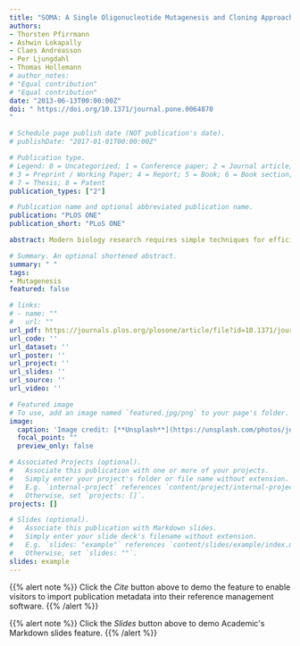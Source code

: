 ```yaml
---
title: "SOMA: A Single Oligonucleotide Mutagenesis and Cloning Approach"
authors:
- Thorsten Pfirrmann
- Ashwin Lokapally
- Claes Andréasson
- Per Ljungdahl
- Thomas Hollemann
# author_notes:
# "Equal contribution"
# "Equal contribution"
date: "2013-06-13T00:00:00Z"
doi: " https://doi.org/10.1371/journal.pone.0064870
"

# Schedule page publish date (NOT publication's date).
# publishDate: "2017-01-01T00:00:00Z"

# Publication type.
# Legend: 0 = Uncategorized; 1 = Conference paper; 2 = Journal article;
# 3 = Preprint / Working Paper; 4 = Report; 5 = Book; 6 = Book section;
# 7 = Thesis; 8 = Patent
publication_types: ["2"]

# Publication name and optional abbreviated publication name.
publication: "PLOS ONE"
publication_short: "PLoS ONE"

abstract: Modern biology research requires simple techniques for efficient and restriction site-independent modification of genetic material. Classical cloning and mutagenesis strategies are limited by their dependency on restriction sites and the use of complementary primer pairs. Here, we describe the Single Oligonucleotide Mutagenesis and Cloning Approach (SOMA) that is independent of restriction sites and only requires a single mutagenic oligonucleotide to modify a plasmid. We demonstrate the broad application spectrum of SOMA with three examples. First, we present a novel plasmid that in a standardized and rapid fashion can be used as a template for SOMA to generate GFP-reporters. We successfully use such a reporter to assess the in vivo knock-down quality of morpholinos in Xenopus laevis embryos. In a second example, we show how to use a SOMA-based protocol for restriction-site independent cloning to generate chimeric proteins by domain swapping between the two human hRMD5a and hRMD5b isoforms. Last, we show that SOMA simplifies the generation of randomized single-site mutagenized gene libraries. As an example we random-mutagenize a single codon affecting the catalytic activity of the yeast Ssy5 endoprotease and identify a spectrum of tolerated and non-tolerated substitutions. Thus, SOMA represents a highly efficient alternative to classical cloning and mutagenesis strategies.

# Summary. An optional shortened abstract.
summary: " "
tags:
- Mutagenesis
featured: false

# links:
# - name: ""
#   url: ""
url_pdf: https://journals.plos.org/plosone/article/file?id=10.1371/journal.pone.0064870&type=printable
url_code: ''
url_dataset: ''
url_poster: ''
url_project: ''
url_slides: ''
url_source: ''
url_video: ''

# Featured image
# To use, add an image named `featured.jpg/png` to your page's folder. 
image:
  caption: 'Image credit: [**Unsplash**](https://unsplash.com/photos/jdD8gXaTZsc)'
  focal_point: ""
  preview_only: false

# Associated Projects (optional).
#   Associate this publication with one or more of your projects.
#   Simply enter your project's folder or file name without extension.
#   E.g. `internal-project` references `content/project/internal-project/index.md`.
#   Otherwise, set `projects: []`.
projects: []

# Slides (optional).
#   Associate this publication with Markdown slides.
#   Simply enter your slide deck's filename without extension.
#   E.g. `slides: "example"` references `content/slides/example/index.md`.
#   Otherwise, set `slides: ""`.
slides: example
---
```


{{% alert note %}}
Click the *Cite* button above to demo the feature to enable visitors to import publication metadata into their reference management software.
{{% /alert %}}

{{% alert note %}}
Click the *Slides* button above to demo Academic's Markdown slides feature.
{{% /alert %}}

